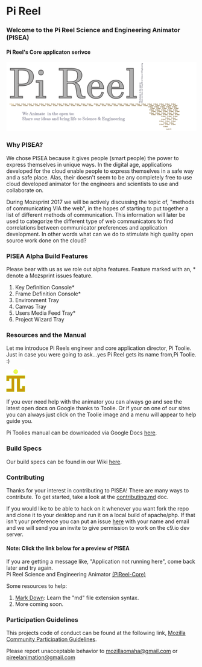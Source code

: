 # Pi Reel

### Welcome to the Pi Reel Science and Engineering Animator (PISEA) 
#### Pi Reel's Core applicaton serivce 
![Pi Reel Logo](img/pireel.png)  

### Why PISEA?  
We chose PISEA because it gives people (smart people) the power to express themselves in unique ways. In the digital age, applications developed for the cloud enable people to express themselves in a safe way and a safe place. Alas, their doesn't seem to be any completely free to use cloud developed animator for the engineers and scientists to use and collaborate on.  

During Mozsprint 2017 we will be actively discussing the topic of, "methods of communicating VIA the web", in the hopes of starting to put together a list of different methods of communication. This information will later be used to categorize the different type of web communicators to find correlations between communicator preferences and application development. In other words what can we do to stimulate high quality open source work done on the cloud? 

### PISEA Alpha Build Features
Please bear with us as we role out alpha features. Feature marked with an, * denote a Mozsprint issues feature.

1. Key Definition Console*  
2. Frame Definition Console*  
3. Environment Tray  
4. Canvas Tray  
5. Users Media Feed Tray*  
6. Project Wizard Tray

### Resources and the Manual  
Let me introduce Pi Reels engineer and core application director, Pi Toolie. Just in case you were going to ask...yes Pi Reel gets its name from,Pi Toolie. :)  

<img src="img/pireel-icon.png" width="10%" height="auto"></img>  

If you ever need help with the animator you can always go and see the latest open docs on Google thanks to Toolie. Or if your on one of our sites you can always just click on the Toolie image and a menu will appear to help guide you.

Pi Toolies manual can be downloaded via Google Docs [here](https://docs.google.com/document/d/1JhZSIDOWfNYXMOPRvt6WDSX6lsT_1ktprTT3yyg4iDo/edit?usp=sharing).

### Build Specs
  Our build specs can be found in our Wiki [here](https://github.com/PiReel/PiReel-Core/wiki/Guide:-Local-Builds-of-P.I.S.E.A.).  

### Contributing   
  Thanks for your interest in contributing to PISEA! There are many ways to contribute. To get started, take a look at the [contributing.md](CONTRIBUTING.md) doc.   

If you would like to be able to hack on it whenever you want fork the repo and clone it to your desktop and run it on a local build of apache/php. If that isn't your preference you can put an issue [here](https://github.com/PiReel/PiReel-Website/milestone) with your name and email and we will send you an invite to give permission to work on the c9.io dev server.

#### Note: Click the link below for a preview of PISEA    
If you are getting a message like, "Application not running here", come back later and try again.  
Pi Reel Science and Engineering Animator [(PiReel-Core)](https://pireel-animator-pireel.c9users.io/index-core.php)

  Some resources to help:   
  1. [Mark Down](https://guides.github.com/features/mastering-markdown/): Learn the "md" file extension syntax. 
  2. More coming soon.  

### Participation Guidelines  
  This projects code of conduct can be found at the following link, 
  [Mozilla Community Participation Guidelines](https://www.mozilla.org/en-US/about/governance/policies/participation/). 
  
  
  Please report unacceptable behavior to mozillaomaha@gmail.com or pireelanimation@gmail.com  


